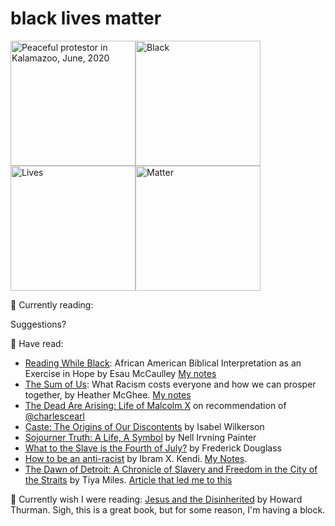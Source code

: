 # black lives matter

<img src="https://user-images.githubusercontent.com/37049/84572418-cf565600-ad67-11ea-91db-fab17b58b9d6.png" alt="Peaceful protestor in Kalamazoo, June, 2020" width=200><img src="https://user-images.githubusercontent.com/37049/84572418-cf565600-ad67-11ea-91db-fab17b58b9d6.png" alt="Black" width=200><img src="https://user-images.githubusercontent.com/37049/84572418-cf565600-ad67-11ea-91db-fab17b58b9d6.png" alt="Lives" width=200><img src="https://user-images.githubusercontent.com/37049/84572418-cf565600-ad67-11ea-91db-fab17b58b9d6.png" alt="Matter" width=200>

📖 Currently reading:

Suggestions?

📖 Have read:

- [Reading While Black](https://www.ivpress.com/reading-while-black): African American Biblical Interpretation as an Exercise in Hope by Esau McCaulley [My notes](https://github.com/willf/willf/blob/main/notes-on-reading-while-black.md)
- [The Sum of Us](https://www.penguinrandomhouse.com/books/564989/the-sum-of-us-by-heather-mcghee/): What Racism costs everyone and how we can prosper together, by Heather McGhee. [My notes](https://github.com/willf/willf/blob/main/notes-on-the-sum-of-us.md)
- [The Dead Are Arising: Life of Malcolm X](https://wwnorton.com/books/9781631491665) on recommendation of [@charlescearl](https://github.com/charlescearl)
- [Caste: The Origins of Our Discontents](https://www.nytimes.com/2020/07/31/books/review-caste-isabel-wilkerson-origins-of-our-discontents.html) by Isabel Wilkerson
- [Sojourner Truth: A Life, A Symbol](https://wwnorton.com/books/9780393317084) by Nell Irvning Painter
- [What to the Slave is the Fourth of July?](https://en.wikisource.org/wiki/What_to_the_Slave_is_the_Fourth_of_July%3F) by Frederick Douglass
- [How to be an anti-racist](https://www.ibramxkendi.com/how-to-be-an-antiracist-1) by Ibram X. Kendi. [My Notes](https://github.com/willf/willf/blob/master/Notes%20from%20How%20to%20be%20an%20antiracist.md).
- [The Dawn of Detroit: A Chronicle of Slavery and Freedom in the City of the Straits](https://bookshop.org/books/the-dawn-of-detroit-a-chronicle-of-slavery-and-freedom-in-the-city-of-the-straits/9781620974810) by Tiya Miles. [Article that led me to this](https://www.deadlinedetroit.com/articles/1686/slavery_is_detroit_s_big_bad_secret_why_don_t_we_know_anything_about_it)

📖 Currently wish I were reading: [Jesus and the Disinherited](https://archive.org/details/in.ernet.dli.2015.260684) by Howard Thurman. Sigh, this is a great book, but for some reason, I'm having a block.
